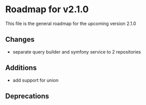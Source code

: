 # Roadmap for v2.1.0

This file is the general roadmap for the upcoming version 2.1.0

## Changes
* separate query builder and symfony service to 2 repositories

## Additions
* add support for union

## Deprecations

